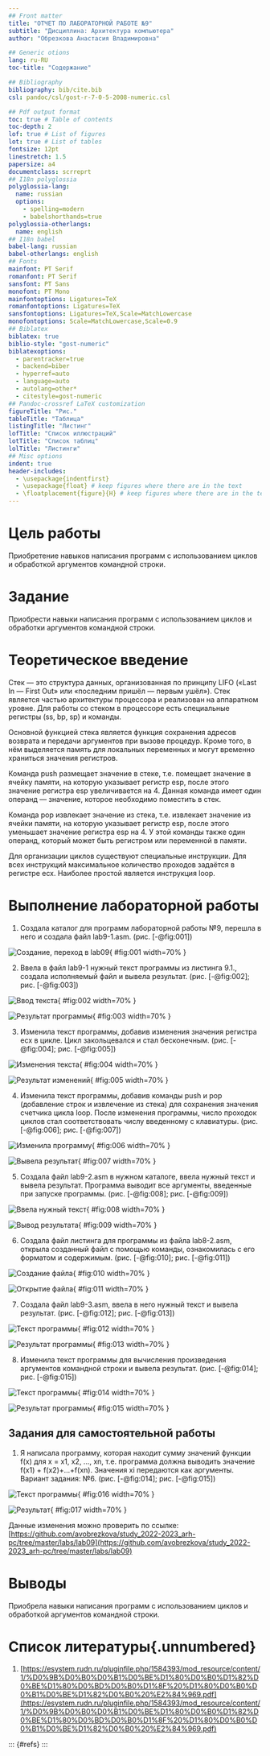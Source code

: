 ```yaml
---
## Front matter
title: "ОТЧЕТ ПО ЛАБОРАТОРНОЙ РАБОТЕ №9"
subtitle: "Дисциплина: Архитектура компьютера"
author: "Обрезкова Анастасия Владимировна"

## Generic otions
lang: ru-RU
toc-title: "Содержание"

## Bibliography
bibliography: bib/cite.bib
csl: pandoc/csl/gost-r-7-0-5-2008-numeric.csl

## Pdf output format
toc: true # Table of contents
toc-depth: 2
lof: true # List of figures
lot: true # List of tables
fontsize: 12pt
linestretch: 1.5
papersize: a4
documentclass: scrreprt
## I18n polyglossia
polyglossia-lang:
  name: russian
  options:
	- spelling=modern
	- babelshorthands=true
polyglossia-otherlangs:
  name: english
## I18n babel
babel-lang: russian
babel-otherlangs: english
## Fonts
mainfont: PT Serif
romanfont: PT Serif
sansfont: PT Sans
monofont: PT Mono
mainfontoptions: Ligatures=TeX
romanfontoptions: Ligatures=TeX
sansfontoptions: Ligatures=TeX,Scale=MatchLowercase
monofontoptions: Scale=MatchLowercase,Scale=0.9
## Biblatex
biblatex: true
biblio-style: "gost-numeric"
biblatexoptions:
  - parentracker=true
  - backend=biber
  - hyperref=auto
  - language=auto
  - autolang=other*
  - citestyle=gost-numeric
## Pandoc-crossref LaTeX customization
figureTitle: "Рис."
tableTitle: "Таблица"
listingTitle: "Листинг"
lofTitle: "Список иллюстраций"
lotTitle: "Список таблиц"
lolTitle: "Листинги"
## Misc options
indent: true
header-includes:
  - \usepackage{indentfirst}
  - \usepackage{float} # keep figures where there are in the text
  - \floatplacement{figure}{H} # keep figures where there are in the text
---
```


# Цель работы

Приобретение навыков написания программ с использованием циклов и обработкой аргументов командной строки.

# Задание

Приобрести навыки написания программ с использованием циклов и обработки аргументов командной строки.

# Теоретическое введение

Стек — это структура данных, организованная по принципу LIFO («Last In — First Out» или «последним пришёл — первым ушёл»). Стек является частью архитектуры процессора и реализован на аппаратном уровне. Для работы со стеком в процессоре есть специальные регистры (ss, bp, sp) и команды.

Основной функцией стека является функция сохранения адресов возврата и передачи аргументов при вызове процедур. Кроме того, в нём выделяется память для локальных переменных и могут временно храниться значения регистров.

Команда push размещает значение в стеке, т.е. помещает значение в ячейку памяти, на которую указывает регистр esp, после этого значение регистра esp увеличивается на 4. Данная команда имеет один операнд — значение, которое необходимо поместить в стек.

Команда pop извлекает значение из стека, т.е. извлекает значение из ячейки памяти, на которую указывает регистр esp, после этого уменьшает значение регистра esp на 4. У этой команды также один операнд, который может быть регистром или переменной в памяти.

Для организации циклов существуют специальные инструкции. Для всех инструкций максимальное количество проходов задаётся в регистре ecx. Наиболее простой является инструкция loop.

# Выполнение лабораторной работы

1. Создала каталог для программ лабораторной работы №9, перешла в него и создала файл lab9-1.asm. (рис. [-@fig:001])

![Создание, переход в lab09](image/21.png){ #fig:001 width=70% }

2. Ввела в файл lab9-1 нужный текст программы из листинга 9.1., создала исполняемый файл и вывела результат. (рис. [-@fig:002]; рис. [-@fig:003])

![Ввод текста](image/1.png){ #fig:002 width=70% }

![Результат программы](image/2.png){ #fig:003 width=70% }

3. Изменила текст программы, добавив изменения значения регистра ecx в цикле. Цикл закольцевался и стал бесконечным. (рис. [-@fig:004]; рис. [-@fig:005])

![Изменения текста](image/3.png){ #fig:004 width=70% }

![Результат изменений](image/4.png){ #fig:005 width=70% }

4. Изменила текст программы, добавив команды push и pop (добавление строк и извлечение из стека) для сохранения значения счетчика цикла loop. После изменения программы, число проходок циклов стал соответствовать числу введенному с клавиатуры. (рис. [-@fig:006]; рис. [-@fig:007])

![Изменила программу](image/5.png){ #fig:006 width=70% }

![Вывела результат](image/6.png){ #fig:007 width=70% }

5. Создала файл lab9-2.asm в нужном каталоге, ввела нужный текст и вывела результат. Программа выводит все аргументы, введенные при запуске программы. (рис. [-@fig:008]; рис. [-@fig:009])

![Ввела нужный текст](image/7.png){ #fig:008 width=70% }

![Вывод результата](image/8.png){ #fig:009 width=70% }

6. Создала файл листинга для программы из файла lab8-2.asm, открыла созданный файл с помощью команды, ознакомилась с его форматом и содержимым. (рис. [-@fig:010]; рис. [-@fig:011])

![Создание файла](image/10.png){ #fig:010 width=70% }

![Открытие файла](image/11.png){ #fig:011 width=70% }

7. Создала файл lab9-3.asm, ввела в него нужный текст и вывела результат. (рис. [-@fig:012]; рис. [-@fig:013])

![Текст программы](image/9.png){ #fig:012 width=70% }

![Результат программы](image/10.png){ #fig:013 width=70% }

8. Изменила текст программы для вычисления произведения аргументов командной строки и вывела результат. (рис. [-@fig:014]; рис. [-@fig:015])

![Текст программы](image/11.png){ #fig:014 width=70% }

![Результат программы](image/12.png){ #fig:015 width=70% }


## Задания для самостоятельной работы

1. Я написала программу, которая находит сумму значений функции f(x) для x = x1, x2, ..., xn, т.е. программа должна выводить значение f(x1) + f(x2)+...+f(xn). Значения xi передаются как аргументы. Вариант задания: №6. (рис. [-@fig:014]; рис. [-@fig:015])

![Текст программы](image/13.png){ #fig:016 width=70% }

![Результат](image/14.png){ #fig:017 width=70% }

Данные изменения можно проверить по ссылке: [https://github.com/avobrezkova/study_2022-2023_arh-pc/tree/master/labs/lab09](https://github.com/avobrezkova/study_2022-2023_arh-pc/tree/master/labs/lab09)

# Выводы

Приобрела навыки написания программ с использованием циклов и обработкой аргументов командной строки.

# Список литературы{.unnumbered}

1. [https://esystem.rudn.ru/pluginfile.php/1584393/mod_resource/content/1/%D0%9B%D0%B0%D0%B1%D0%BE%D1%80%D0%B0%D1%82%D0%BE%D1%80%D0%BD%D0%B0%D1%8F%20%D1%80%D0%B0%D0%B1%D0%BE%D1%82%D0%B0%20%E2%84%969.pdf](https://esystem.rudn.ru/pluginfile.php/1584393/mod_resource/content/1/%D0%9B%D0%B0%D0%B1%D0%BE%D1%80%D0%B0%D1%82%D0%BE%D1%80%D0%BD%D0%B0%D1%8F%20%D1%80%D0%B0%D0%B1%D0%BE%D1%82%D0%B0%20%E2%84%969.pdf)


::: {#refs}
:::
